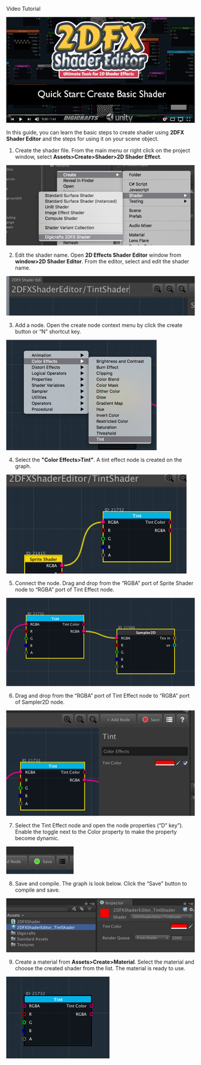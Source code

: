 Video Tutorial

[![](images/quickstart_video.png)](http://www.youtube.com/watch?v=HrOmOtU9fCw "Quick Start")

In this guide, you can learn the basic steps to create shader using **2DFX Shader Editor** and the steps for using it on your scene object.

1.	Create the shader file. From the main menu or right click on the project window, select **Assets>Create>Shader>2D Shader Effect**.

 ![](images/2_1.png) 

2.	Edit the shader name. Open **2D Effects Shader Editor** window from **window>2D Shader Editor**. From the editor, select and edit the shader name.

![](images/2_2.png) 

3.	Add a node. Open the create node context menu by click the create button or “N” shortcut key. 

![](images/2_3.png) 

4.	Select the **"Color Effects>Tint"**. A tint effect node is created on the graph.

 ![](images/2_4.png) 

5.	Connect the node. Drag and drop from the “RGBA” port of Sprite Shader node to “RGBA” port of  Tint Effect node.

 ![](images/2_5.png) 

6.	Drag and drop from the “RGBA” port of Tint Effect node to “RGBA” port of  Sampler2D node.

 ![](images/2_6.png) 

7.	Select the Tint Effect node and open the node properties (“D” key”). Enable the toggle next to the Color property to make the property become dynamic. 

 ![](images/2_7.png) 

8.	Save and compile. The graph is look below. Click the “Save” button to compile and save.

 ![](images/2_8.png) 

9.	Create a material from **Assets>Create>Material**. Select the material and choose the created shader from the list. The material is ready to use.

![](images/2_9.png) 